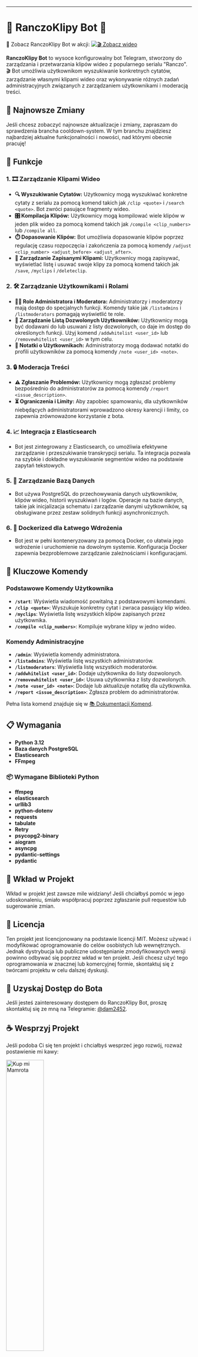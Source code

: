 
---

# 🎥 RanczoKlipy Bot 🤖
🎥 Zobacz RanczoKlipy Bot w akcji:
[![🎬 Zobacz wideo](https://img.youtube.com/vi/3Tp3qJHLFPI/maxresdefault.jpg)](https://www.youtube.com/watch?v=3Tp3qJHLFPI)

**RanczoKlipy Bot** to wysoce konfigurowalny bot Telegram, stworzony do zarządzania i przetwarzania klipów wideo z popularnego serialu "Ranczo". 🎬 Bot umożliwia użytkownikom wyszukiwanie konkretnych cytatów, zarządzanie własnymi klipami wideo oraz wykonywanie różnych zadań administracyjnych związanych z zarządzaniem użytkownikami i moderacją treści.

## 🌟 Najnowsze Zmiany

Jeśli chcesz zobaczyć najnowsze aktualizacje i zmiany, zapraszam do sprawdzenia brancha cooldown-system. W tym branchu znajdziesz najbardziej aktualne funkcjonalności i nowości, nad którymi obecnie pracuję!

## 🌟 Funkcje

### 1. 🎞️ Zarządzanie Klipami Wideo
- **🔍 Wyszukiwanie Cytatów:** Użytkownicy mogą wyszukiwać konkretne cytaty z serialu za pomocą komend takich jak `/clip <quote>` i `/search <quote>`. Bot zwróci pasujące fragmenty wideo.
- **🎛️ Kompilacja Klipów:** Użytkownicy mogą kompilować wiele klipów w jeden plik wideo za pomocą komend takich jak `/compile <clip_numbers>` lub `/compile all`.
- **⏱️ Dopasowanie Klipów:** Bot umożliwia dopasowanie klipów poprzez regulację czasu rozpoczęcia i zakończenia za pomocą komendy `/adjust <clip_number> <adjust_before> <adjust_after>`.
- **💾 Zarządzanie Zapisanymi Klipami:** Użytkownicy mogą zapisywać, wyświetlać listę i usuwać swoje klipy za pomocą komend takich jak `/save`, `/myclips` i `/deleteclip`.

### 2. 🛠️ Zarządzanie Użytkownikami i Rolami
- **👮‍♂️ Role Administratora i Moderatora:** Administratorzy i moderatorzy mają dostęp do specjalnych funkcji. Komendy takie jak `/listadmins` i `/listmoderators` pomagają wyświetlić te role.
- **👥 Zarządzanie Listą Dozwolonych Użytkowników:** Użytkownicy mogą być dodawani do lub usuwani z listy dozwolonych, co daje im dostęp do określonych funkcji. Użyj komend `/addwhitelist <user_id>` lub `/removewhitelist <user_id>` w tym celu.
- **📝 Notatki o Użytkownikach:** Administratorzy mogą dodawać notatki do profili użytkowników za pomocą komendy `/note <user_id> <note>`.

### 3. 🔒 Moderacja Treści
- **⚠️ Zgłaszanie Problemów:** Użytkownicy mogą zgłaszać problemy bezpośrednio do administratorów za pomocą komendy `/report <issue_description>`.
- **⏳ Ograniczenia i Limity:** Aby zapobiec spamowaniu, dla użytkowników niebędących administratorami wprowadzono okresy karencji i limity, co zapewnia zrównoważone korzystanie z bota.

### 4. 📈 Integracja z Elasticsearch
- Bot jest zintegrowany z Elasticsearch, co umożliwia efektywne zarządzanie i przeszukiwanie transkrypcji serialu. Ta integracja pozwala na szybkie i dokładne wyszukiwanie segmentów wideo na podstawie zapytań tekstowych.

### 5. 💽 Zarządzanie Bazą Danych
- Bot używa PostgreSQL do przechowywania danych użytkowników, klipów wideo, historii wyszukiwań i logów. Operacje na bazie danych, takie jak inicjalizacja schematu i zarządzanie danymi użytkowników, są obsługiwane przez zestaw solidnych funkcji asynchronicznych.

### 6. 🐳 Dockerized dla Łatwego Wdrożenia
- Bot jest w pełni konteneryzowany za pomocą Docker, co ułatwia jego wdrożenie i uruchomienie na dowolnym systemie. Konfiguracja Docker zapewnia bezproblemowe zarządzanie zależnościami i konfiguracjami.

## 🔑 Kluczowe Komendy

### Podstawowe Komendy Użytkownika
- **`/start`**: Wyświetla wiadomość powitalną z podstawowymi komendami.
- **`/clip <quote>`**: Wyszukuje konkretny cytat i zwraca pasujący klip wideo.
- **`/myclips`**: Wyświetla listę wszystkich klipów zapisanych przez użytkownika.
- **`/compile <clip_numbers>`**: Kompiluje wybrane klipy w jedno wideo.

### Komendy Administracyjne
- **`/admin`**: Wyświetla komendy administratora.
- **`/listadmins`**: Wyświetla listę wszystkich administratorów.
- **`/listmoderators`**: Wyświetla listę wszystkich moderatorów.
- **`/addwhitelist <user_id>`**: Dodaje użytkownika do listy dozwolonych.
- **`/removewhitelist <user_id>`**: Usuwa użytkownika z listy dozwolonych.
- **`/note <user_id> <note>`**: Dodaje lub aktualizuje notatkę dla użytkownika.
- **`/report <issue_description>`**: Zgłasza problem do administratorów.

Pełna lista komend znajduje się w [📚 Dokumentacji Komend](./COMMANDS.md).

## 📋 Wymagania
- **Python 3.12**
- **Baza danych PostgreSQL**
- **Elasticsearch**
- **FFmpeg**

### 📦 Wymagane Biblioteki Python
- **ffmpeg**
- **elasticsearch**
- **urllib3**
- **python-dotenv**
- **requests**
- **tabulate**
- **Retry**
- **psycopg2-binary**
- **aiogram**
- **asyncpg**
- **pydantic-settings**
- **pydantic**

## 🤝 Wkład w Projekt
Wkład w projekt jest zawsze mile widziany! Jeśli chciałbyś pomóc w jego udoskonaleniu, śmiało współpracuj poprzez zgłaszanie pull requestów lub sugerowanie zmian.

## 📄 Licencja
Ten projekt jest licencjonowany na podstawie licencji MIT. Możesz używać i modyfikować oprogramowanie do celów osobistych lub wewnętrznych. Jednak dystrybucja lub publiczne udostępnianie zmodyfikowanych wersji powinno odbywać się poprzez wkład w ten projekt. Jeśli chcesz użyć tego oprogramowania w znacznej lub komercyjnej formie, skontaktuj się z twórcami projektu w celu dalszej dyskusji.

## 🚀 Uzyskaj Dostęp do Bota
Jeśli jesteś zainteresowany dostępem do RanczoKlipy Bot, proszę skontaktuj się ze mną na Telegramie: [@dam2452](https://t.me/dam2452).

## ☕ Wesprzyj Projekt
Jeśli podoba Ci się ten projekt i chciałbyś wesprzeć jego rozwój, rozważ postawienie mi kawy:

<a href="https://buymeacoffee.com/dam2452">
    <img src="https://github.com/user-attachments/assets/8bcfd2e3-fb0e-4a96-b8ac-16b0736ddda7" alt="Kup mi Mamrota" style="width: 45%;">
</a>

---

